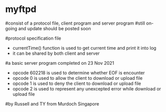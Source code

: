 # myftpd

#consist of a protocol file, client program and server program
#still on-going and update should be posted soon

#protocol specification file
- currentTime() function is used to get current time and print it into log
- it can be shared by both client and server

#a basic server program completed on 23 Nov 2021
- opcode 602218 is used to determine whether EOF is encounter
- opcode 0 is used to allow the client to download or upload file
- opcode 1 is used to deny the client to download or upload file
- opcode 2 is used to represent any unexcepted error while download or upload file

#by Russell and TY from Murdoch Singapore

